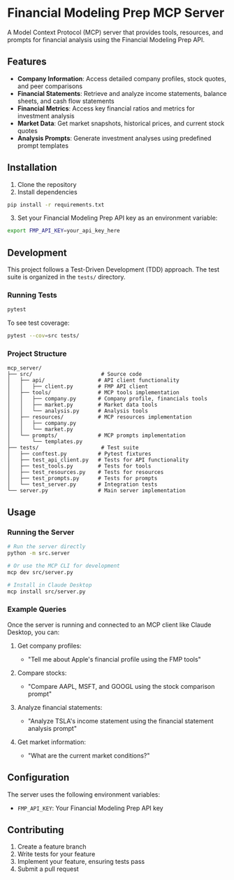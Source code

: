 # Financial Modeling Prep MCP Server

A Model Context Protocol (MCP) server that provides tools, resources, and prompts for financial analysis using the Financial Modeling Prep API.

## Features

- **Company Information**: Access detailed company profiles, stock quotes, and peer comparisons
- **Financial Statements**: Retrieve and analyze income statements, balance sheets, and cash flow statements
- **Financial Metrics**: Access key financial ratios and metrics for investment analysis
- **Market Data**: Get market snapshots, historical prices, and current stock quotes
- **Analysis Prompts**: Generate investment analyses using predefined prompt templates

## Installation

1. Clone the repository
2. Install dependencies

```bash
pip install -r requirements.txt
```

3. Set your Financial Modeling Prep API key as an environment variable:

```bash
export FMP_API_KEY=your_api_key_here
```

## Development

This project follows a Test-Driven Development (TDD) approach. The test suite is organized in the `tests/` directory.

### Running Tests

```bash
pytest
```

To see test coverage:

```bash
pytest --cov=src tests/
```

### Project Structure

```
mcp_server/
├── src/                      # Source code
│   ├── api/                 # API client functionality 
│   │   ├── client.py        # FMP API client
│   ├── tools/               # MCP tools implementation
│   │   ├── company.py       # Company profile, financials tools
│   │   ├── market.py        # Market data tools
│   │   └── analysis.py      # Analysis tools
│   ├── resources/           # MCP resources implementation
│   │   ├── company.py
│   │   └── market.py
│   └── prompts/             # MCP prompts implementation
│       └── templates.py
├── tests/                    # Test suite
│   ├── conftest.py          # Pytest fixtures
│   ├── test_api_client.py   # Tests for API functionality
│   ├── test_tools.py        # Tests for tools
│   ├── test_resources.py    # Tests for resources
│   ├── test_prompts.py      # Tests for prompts
│   └── test_server.py       # Integration tests
└── server.py                # Main server implementation
```

## Usage

### Running the Server

```bash
# Run the server directly
python -m src.server

# Or use the MCP CLI for development
mcp dev src/server.py

# Install in Claude Desktop
mcp install src/server.py
```

### Example Queries

Once the server is running and connected to an MCP client like Claude Desktop, you can:

1. Get company profiles:
   - "Tell me about Apple's financial profile using the FMP tools"

2. Compare stocks:
   - "Compare AAPL, MSFT, and GOOGL using the stock comparison prompt"

3. Analyze financial statements:
   - "Analyze TSLA's income statement using the financial statement analysis prompt"

4. Get market information:
   - "What are the current market conditions?"

## Configuration

The server uses the following environment variables:

- `FMP_API_KEY`: Your Financial Modeling Prep API key

## Contributing

1. Create a feature branch
2. Write tests for your feature
3. Implement your feature, ensuring tests pass
4. Submit a pull request